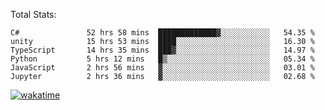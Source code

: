 Total Stats:
<!--START_SECTION:waka-->

```text
C#               52 hrs 58 mins  █████████████▓░░░░░░░░░░░   54.35 %
unity            15 hrs 53 mins  ████░░░░░░░░░░░░░░░░░░░░░   16.30 %
TypeScript       14 hrs 35 mins  ███▓░░░░░░░░░░░░░░░░░░░░░   14.97 %
Python           5 hrs 12 mins   █▒░░░░░░░░░░░░░░░░░░░░░░░   05.34 %
JavaScript       2 hrs 56 mins   ▓░░░░░░░░░░░░░░░░░░░░░░░░   03.01 %
Jupyter          2 hrs 36 mins   ▓░░░░░░░░░░░░░░░░░░░░░░░░   02.68 %
```

<!--END_SECTION:waka-->

[![wakatime](https://wakatime.com/badge/user/d6a1e036-2153-43d6-9604-0dce67457b7f.svg)](https://wakatime.com/@d6a1e036-2153-43d6-9604-0dce67457b7f)
